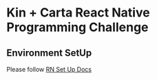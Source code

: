 # Kin + Carta React Native Programming Challenge

## Environment SetUp

Please follow [RN Set Up Docs](https://reactnative.dev/docs/environment-setup)

## 